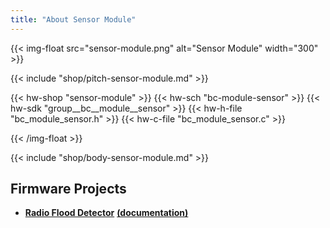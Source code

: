 ```yaml
---
title: "About Sensor Module"
---
```


{{< img-float src="sensor-module.png" alt="Sensor Module" width="300" >}}

{{< include "shop/pitch-sensor-module.md" >}}

{{< hw-shop "sensor-module" >}}
{{< hw-sch "bc-module-sensor" >}}
{{< hw-sdk "group__bc__module__sensor" >}}
{{< hw-h-file "bc_module_sensor.h" >}}
{{< hw-c-file "bc_module_sensor.c" >}}

{{< /img-float >}}

{{< include "shop/body-sensor-module.md" >}}

## Firmware Projects

* [**Radio Flood Detector**](https://github.com/bigclownlabs/bcf-radio-flood-detector/releases) [**(documentation)**](https://www.bigclown.com/doc/projects/wireless-flood-detector/)
